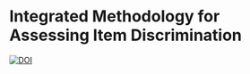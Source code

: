 # Integrated Methodology for Assessing Item Discrimination
[![DOI](https://zenodo.org/badge/815342545.svg)](https://doi.org/10.5281/zenodo.14782717)
